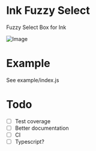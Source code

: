 # Ink Fuzzy Select

Fuzzy Select Box for Ink

![Image](https://i.imgur.com/ZjUx8en.png)

# Example
  
See example/index.js

# Todo

- [ ] Test coverage
- [ ] Better documentation
- [ ] CI
- [ ] Typescript?
